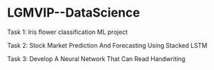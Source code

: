 # LGMVIP--DataScience

Task 1: Iris flower classification ML project

Task 2: Stock Market Prediction And Forecasting Using Stacked LSTM

Task 3: Develop A Neural Network That Can Read Handwriting

